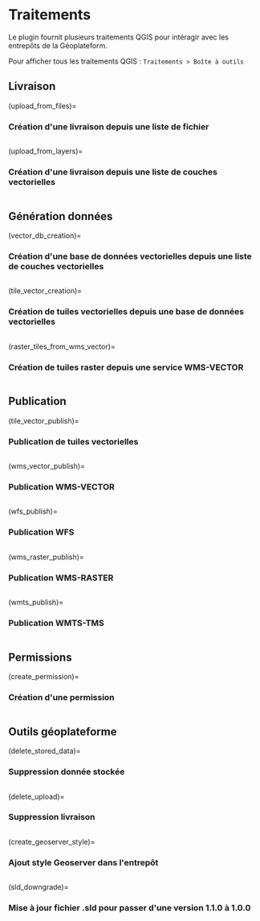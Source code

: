 # Traitements

Le plugin fournit plusieurs traitements QGIS pour intéragir avec les entrepôts de la Géoplateform.

Pour afficher tous les traitements QGIS : `Traitements > Boîte à outils`

## Livraison

(upload_from_files)=

### Création d'une livraison depuis une liste de fichier

```{include} ../../geoplateforme/resources/help/upload_from_files.md
```

(upload_from_layers)=

### Création d'une livraison depuis une liste de couches vectorielles

```{include} ../../geoplateforme/resources/help/upload_from_layers.md
```

## Génération données

(vector_db_creation)=

### Création d'une base de données vectorielles depuis une liste de couches vectorielles

```{include} ../../geoplateforme/resources/help/vector_db_creation.md
```

(tile_vector_creation)=

### Création de tuiles vectorielles depuis une base de données vectorielles

```{include} ../../geoplateforme/resources/help/tile_creation.md
```

(raster_tiles_from_wms_vector)=

### Création de tuiles raster depuis une service WMS-VECTOR

```{include} ../../geoplateforme/resources/help/raster_tiles_from_wms_vector.md
```

## Publication

(tile_vector_publish)=

### Publication de tuiles vectorielles

```{include} ../../geoplateforme/resources/help/vector_tile_publish.md
```

(wms_vector_publish)=

### Publication WMS-VECTOR

```{include} ../../geoplateforme/resources/help/wms_publish.md
```

(wfs_publish)=

### Publication WFS

```{include} ../../geoplateforme/resources/help/wfs_publish.md
```

(wms_raster_publish)=

### Publication WMS-RASTER

```{include} ../../geoplateforme/resources/help/wms_raster_publish.md
```

(wmts_publish)=

### Publication WMTS-TMS

```{include} ../../geoplateforme/resources/help/wmts_publish.md
```

## Permissions

(create_permission)=

### Création d'une permission

```{include} ../../geoplateforme/resources/help/create_permission.md
```

## Outils géoplateforme

(delete_stored_data)=

### Suppression donnée stockée

```{include} ../../geoplateforme/resources/help/delete_stored_data.md
```

(delete_upload)=

### Suppression livraison

```{include} ../../geoplateforme/resources/help/delete_upload.md
```

(create_geoserver_style)=

### Ajout style Geoserver dans l'entrepôt

```{include} ../../geoplateforme/resources/help/create_geoserver_style.md
```

(sld_downgrade)=

### Mise à jour fichier .sld pour passer d'une version 1.1.0 à 1.0.0

```{include} ../../geoplateforme/resources/help/sld_downgrade.md
```
